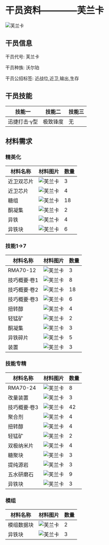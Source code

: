 # 干员资料————芙兰卡

![芙兰卡](./oprImages/芙兰卡.png)

## 干员信息

干员代号: 芙兰卡

干员种族: 沃尔珀

干员公招标签: 近战位,近卫,输出,生存

## 干员技能

| 技能一       | 技能二   | 技能三 |
| ------------ | -------- | ------ |
| 迅捷打击·γ型 | 极致锋度 | 无 |

## 材料需求

### 精英化

| 材料名称      | 材料图片 | 数量  |
|---------|---------|-----|
| 近卫双芯片 | ![芙兰卡](./matIcons/近卫双芯片.png)  |   3  |
| 近卫芯片 | ![芙兰卡](./matIcons/近卫芯片.png)  |   4  |
| 糖组 | ![芙兰卡](./matIcons/糖组.png)  |   18  |
| 酮凝集 | ![芙兰卡](./matIcons/酮凝集.png)  |   2  |
| 异铁 | ![芙兰卡](./matIcons/异铁.png)  |   4  |
| 异铁块 | ![芙兰卡](./matIcons/异铁块.png)  |   6  |

### 技能1→7

| 材料名称      | 材料图片 | 数量  |
|---------|---------|-----|
| RMA70-12 | ![芙兰卡](./matIcons/RMA70-12.png)  |   3  |
| 技巧概要·卷1 | ![芙兰卡](./matIcons/技巧概要·卷1.png)  |   8  |
| 技巧概要·卷2 | ![芙兰卡](./matIcons/技巧概要·卷2.png)  |   18  |
| 技巧概要·卷3 | ![芙兰卡](./matIcons/技巧概要·卷3.png)  |   6  |
| 扭转醇 | ![芙兰卡](./matIcons/扭转醇.png)  |   4  |
| 轻锰矿 | ![芙兰卡](./matIcons/轻锰矿.png)  |   2  |
| 酮凝集 | ![芙兰卡](./matIcons/酮凝集.png)  |   3  |
| 异铁碎片 | ![芙兰卡](./matIcons/异铁碎片.png)  |   5  |
| 装置 | ![芙兰卡](./matIcons/装置.png)  |   3  |

### 技能专精

| 材料名称      | 材料图片 | 数量  |
|---------|---------|-----|
| RMA70-24 | ![芙兰卡](./matIcons/RMA70-24.png)  |   8  |
| 改量装置 | ![芙兰卡](./matIcons/改量装置.png)  |   3  |
| 技巧概要·卷3 | ![芙兰卡](./matIcons/技巧概要·卷3.png)  |   42  |
| 聚合剂 | ![芙兰卡](./matIcons/聚合剂.png)  |   4  |
| 扭转醇 | ![芙兰卡](./matIcons/扭转醇.png)  |   4  |
| 轻锰矿 | ![芙兰卡](./matIcons/轻锰矿.png)  |   2  |
| 双极纳米片 | ![芙兰卡](./matIcons/双极纳米片.png)  |   4  |
| 糖聚块 | ![芙兰卡](./matIcons/糖聚块.png)  |   3  |
| 提纯源岩 | ![芙兰卡](./matIcons/提纯源岩.png)  |   3  |
| 五水研磨石 | ![芙兰卡](./matIcons/五水研磨石.png)  |   9  |
| 异铁块 | ![芙兰卡](./matIcons/异铁块.png)  |   3  |

### 模组

| 材料名称      | 材料图片 | 数量  |
|---------|---------|-----|
| 模组数据块 | ![芙兰卡](./暂无材料图片)  |   2  |
| 异铁块 | ![芙兰卡](./matIcons/异铁块.png)  |   3  |

